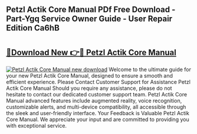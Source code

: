 ## Petzl Actik Core Manual PDf Free Download - Part-Ygq Service Owner Guide - User Repair Edition Ca6hB

# <h2><a href="http://cf18799.oget.top/?id=Petzl+Actik+Core+Manual">🔗Download New 👉🔴 Petzl Actik Core Manual</a></h2>

[![Petzl Actik Core Manual new download](https://i.imgur.com/5g1atiW.png)](http://cf18799.oget.top/?id=Petzl+Actik+Core+Manual)
Welcome to the ultimate guide for your new Petzl Actik Core Manual, designed to ensure a smooth and efficient experience. Please Contact Customer Support for Assistance Petzl Actik Core Manual Should you require any assistance, please do not hesitate to contact our dedicated customer support team. Petzl Actik Core Manual advanced features include augmented reality, voice recognition, customizable alerts, and multi-device compatibility, all accessible through the sleek and user-friendly interface. Your Feedback is Valuable Petzl Actik Core Manual. We appreciate your input and are committed to providing you with exceptional service.
